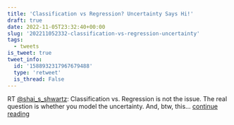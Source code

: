 ```yaml
---
title: 'Classification vs Regression? Uncertainty Says Hi!'
draft: true
date: 2022-11-05T23:32:40+00:00
slug: '202211052332-classification-vs-regression-uncertainty'
tags:
  - tweets
is_tweet: true
tweet_info:
  id: '1588932317967679488'
  type: 'retweet'
  is_thread: False
---
```




RT [@shai_s_shwartz](https://x.com/shai_s_shwartz): Classification vs. Regression is not the issue. The real question is whether you model the uncertainty. And, btw, this… [continue reading](https://x.com/sytelus/status/1588932317967679488)
